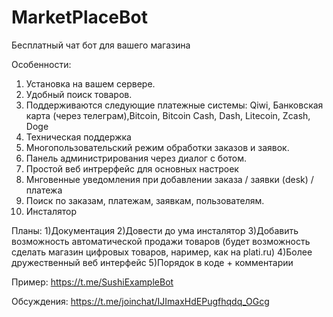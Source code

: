 # MarketPlaceBot
Бесплатный чат бот для вашего магазина

Особенности:
1) Установка на вашем сервере.
2) Удобный поиск товаров.
3) Поддерживаются следующие платежные системы: Qiwi, Банковская карта (через телеграм),Bitcoin, Bitcoin Cash, Dash, Litecoin, Zcash, Doge
4) Техническая поддержка
5) Многопользовательский режим обработки заказов и заявок.
6) Панель администрирования через диалог с ботом.
7) Простой веб интрерфейс для основных настроек
8) Мнговенные уведомления при добавлении заказа / заявки (desk) / платежа
9) Поиск по заказам, платежам, заявкам, пользователям.
10) Инсталятор 

Планы:
1)Документация
2)Довести до ума инсталятор
3)Добавить возможность автоматической продажи товаров (будет возможность сделать магазин цифровых товаров, наример, как на plati.ru)
4)Более дружественный веб интерфейс
5)Порядок в коде + комментарии

Пример:
https://t.me/SushiExampleBot

Обсуждения:
https://t.me/joinchat/IJImaxHdEPugfhqdq_OGcg


